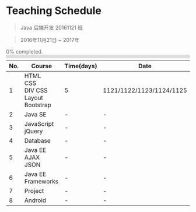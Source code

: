 # Teaching Schedule

> Java 后端开发 20161121 班

> 2016年11月21日 ~ 2017年


<div style="margin-left: 0%; text-align: left; color: #666;">0% completed.</div>
<span style="display: inline-block; height: 10px; width: 0%; background: #2196f3; border-top-left-radius: 3px; border-bottom-left-radius: 3px;"></span><span style="display: inline-block; margin: 0; ;height: 10px;  width: 100%; background: #ddd; border-top-right-radius: 3px; border-bottom-right-radius: 3px;"><span>

No.|Course|Time(days)|Date
---|------|----------|----
1|HTML<br>CSS<br>DIV CSS Layout<br>Bootstrap|5|1121/1122/1123/1124/1125
2|Java SE|-|-
3|JavaScript<br>jQuery|-|-
4|Database|-|-
5|Java EE<br>AJAX<br>JSON|-|-
6|Java EE Frameworks|-|-
7|Project|-|-
8|Android|-|-